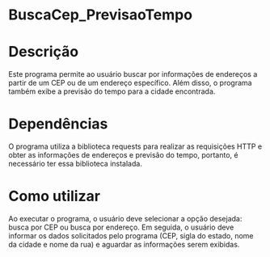 # BuscaCep_PrevisaoTempo
 
<h1>Descrição</h1>
Este programa permite ao usuário buscar por informações de endereços a partir de um CEP ou de um endereço específico. Além disso, o programa também exibe a previsão do tempo para a cidade encontrada.

<h1>Dependências</h1>
O programa utiliza a biblioteca requests para realizar as requisições HTTP e obter as informações de endereços e previsão do tempo, portanto, é necessário ter essa biblioteca instalada.

<h1>Como utilizar</h1>
Ao executar o programa, o usuário deve selecionar a opção desejada: busca por CEP ou busca por endereço. Em seguida, o usuário deve informar os dados solicitados pelo programa (CEP, sigla do estado, nome da cidade e nome da rua) e aguardar as informações serem exibidas.